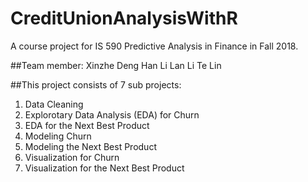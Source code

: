 # CreditUnionAnalysisWithR
A course project for IS 590 Predictive Analysis in Finance in Fall 2018. 

##Team member:
Xinzhe Deng
Han Li
Lan Li
Te Lin

##This project consists of 7 sub projects:
1. Data Cleaning
2. Explorotary Data Analysis (EDA) for Churn
3. EDA for the Next Best Product
4. Modeling Churn
5. Modeling the Next Best Product
6. Visualization for Churn
7. Visualization for the Next Best Product
